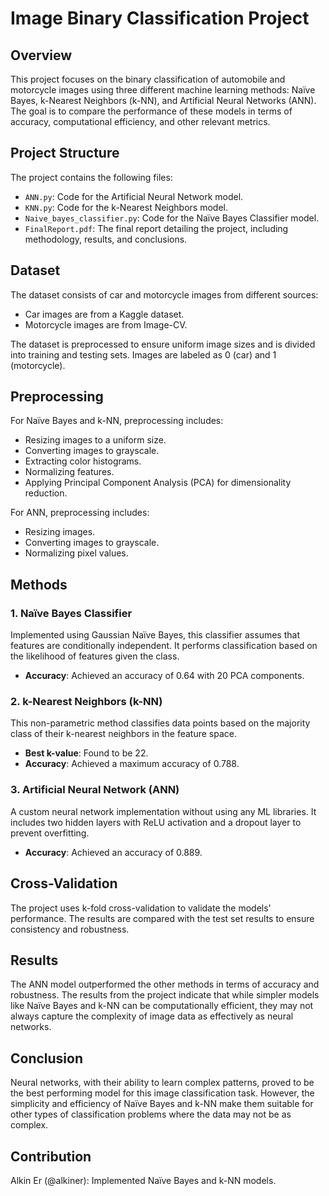 # Image Binary Classification Project

## Overview

This project focuses on the binary classification of automobile and motorcycle images using three different machine learning methods: Naïve Bayes, k-Nearest Neighbors (k-NN), and Artificial Neural Networks (ANN). The goal is to compare the performance of these models in terms of accuracy, computational efficiency, and other relevant metrics.

## Project Structure

The project contains the following files:

- `ANN.py`: Code for the Artificial Neural Network model.
- `KNN.py`: Code for the k-Nearest Neighbors model.
- `Naive_bayes_classifier.py`: Code for the Naïve Bayes Classifier model.
- `FinalReport.pdf`: The final report detailing the project, including methodology, results, and conclusions.

## Dataset

The dataset consists of car and motorcycle images from different sources:
- Car images are from a Kaggle dataset.
- Motorcycle images are from Image-CV.

The dataset is preprocessed to ensure uniform image sizes and is divided into training and testing sets. Images are labeled as 0 (car) and 1 (motorcycle).

## Preprocessing

For Naïve Bayes and k-NN, preprocessing includes:
- Resizing images to a uniform size.
- Converting images to grayscale.
- Extracting color histograms.
- Normalizing features.
- Applying Principal Component Analysis (PCA) for dimensionality reduction.

For ANN, preprocessing includes:
- Resizing images.
- Converting images to grayscale.
- Normalizing pixel values.

## Methods

### 1. Naïve Bayes Classifier

Implemented using Gaussian Naïve Bayes, this classifier assumes that features are conditionally independent. It performs classification based on the likelihood of features given the class.

- **Accuracy**: Achieved an accuracy of 0.64 with 20 PCA components.

### 2. k-Nearest Neighbors (k-NN)

This non-parametric method classifies data points based on the majority class of their k-nearest neighbors in the feature space.

- **Best k-value**: Found to be 22.
- **Accuracy**: Achieved a maximum accuracy of 0.788.

### 3. Artificial Neural Network (ANN)

A custom neural network implementation without using any ML libraries. It includes two hidden layers with ReLU activation and a dropout layer to prevent overfitting.

- **Accuracy**: Achieved an accuracy of 0.889.

## Cross-Validation
The project uses k-fold cross-validation to validate the models' performance. The results are compared with the test set results to ensure consistency and robustness.

## Results
The ANN model outperformed the other methods in terms of accuracy and robustness. The results from the project indicate that while simpler models like Naïve Bayes and k-NN can be computationally efficient, they may not always capture the complexity of image data as effectively as neural networks.

## Conclusion
Neural networks, with their ability to learn complex patterns, proved to be the best performing model for this image classification task. However, the simplicity and efficiency of Naïve Bayes and k-NN make them suitable for other types of classification problems where the data may not be as complex.

## Contribution
Alkin Er (@alkiner): Implemented Naïve Bayes and k-NN models.



